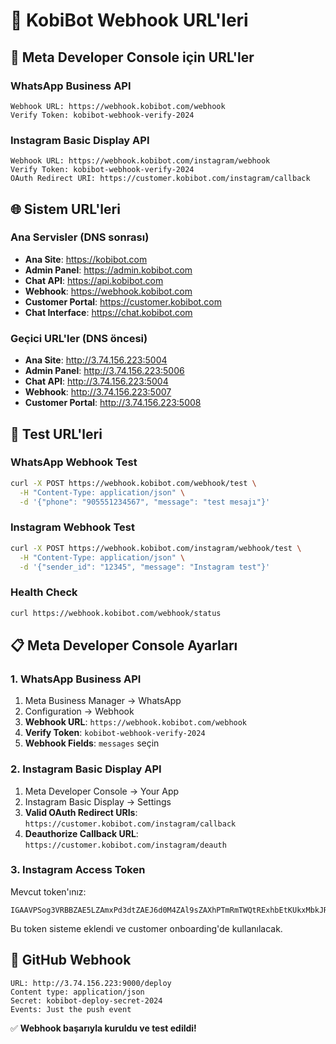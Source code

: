 # 🔗 KobiBot Webhook URL'leri

## 📱 Meta Developer Console için URL'ler

### WhatsApp Business API
```
Webhook URL: https://webhook.kobibot.com/webhook
Verify Token: kobibot-webhook-verify-2024
```

### Instagram Basic Display API
```
Webhook URL: https://webhook.kobibot.com/instagram/webhook
Verify Token: kobibot-webhook-verify-2024
OAuth Redirect URI: https://customer.kobibot.com/instagram/callback
```

## 🌐 Sistem URL'leri

### Ana Servisler (DNS sonrası)
- **Ana Site**: https://kobibot.com
- **Admin Panel**: https://admin.kobibot.com
- **Chat API**: https://api.kobibot.com
- **Webhook**: https://webhook.kobibot.com
- **Customer Portal**: https://customer.kobibot.com
- **Chat Interface**: https://chat.kobibot.com

### Geçici URL'ler (DNS öncesi)
- **Ana Site**: http://3.74.156.223:5004
- **Admin Panel**: http://3.74.156.223:5006
- **Chat API**: http://3.74.156.223:5004
- **Webhook**: http://3.74.156.223:5007
- **Customer Portal**: http://3.74.156.223:5008

## 🧪 Test URL'leri

### WhatsApp Webhook Test
```bash
curl -X POST https://webhook.kobibot.com/webhook/test \
  -H "Content-Type: application/json" \
  -d '{"phone": "905551234567", "message": "test mesajı"}'
```

### Instagram Webhook Test
```bash
curl -X POST https://webhook.kobibot.com/instagram/webhook/test \
  -H "Content-Type: application/json" \
  -d '{"sender_id": "12345", "message": "Instagram test"}'
```

### Health Check
```bash
curl https://webhook.kobibot.com/webhook/status
```

## 📋 Meta Developer Console Ayarları

### 1. WhatsApp Business API
1. Meta Business Manager → WhatsApp
2. Configuration → Webhook
3. **Webhook URL**: `https://webhook.kobibot.com/webhook`
4. **Verify Token**: `kobibot-webhook-verify-2024`
5. **Webhook Fields**: `messages` seçin

### 2. Instagram Basic Display API
1. Meta Developer Console → Your App
2. Instagram Basic Display → Settings
3. **Valid OAuth Redirect URIs**: `https://customer.kobibot.com/instagram/callback`
4. **Deauthorize Callback URL**: `https://customer.kobibot.com/instagram/deauth`

### 3. Instagram Access Token
Mevcut token'ınız:
```
IGAAVPSog3VRBBZAE5LZAmxPd3dtZAEJ6d0M4ZAl9sZAXhPTmRmTWQtRExhbEtKUkxMbkJRWWZAGLXBhbFU4SDlhODltZAFJvOTlrOFFqVDBZAV2cteGR5ZA1M4NURndGw2bGZAkR3dKVDY5dEc5a0xLdjl6c0ZAnVHFNVU9Idk1felJxZAVpfRQZDZD
```

Bu token sisteme eklendi ve customer onboarding'de kullanılacak.

## 🔄 GitHub Webhook
```
URL: http://3.74.156.223:9000/deploy
Content type: application/json
Secret: kobibot-deploy-secret-2024
Events: Just the push event
```

✅ **Webhook başarıyla kuruldu ve test edildi!**